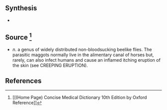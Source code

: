 ## Synthesis
- 
## Source [^1]
- $n$. a genus of widely distributed non-bloodsucking beelike flies. The parasitic maggots normally live in the alimentary canal of horses but, rarely, can also infect humans and cause an inflamed itching eruption of the skin (see CREEPING ERUPTION).
## References

[^1]: [[(Home Page) Concise Medical Dictionary 10th Edition by Oxford Reference]]